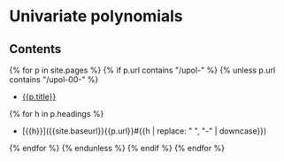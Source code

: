 ---
---

# Univariate polynomials

## Contents

{% for p in site.pages %}
{% if p.url contains "/upol-" %}
{% unless p.url contains "/upol-00-" %}

* [{{p.title}}]({{site.baseurl}}{{p.url}})

{% for h in p.headings %}

  * [{{h}}]({{site.baseurl}}{{p.url}}#{{h | replace: " ", "-" | downcase}})

{% endfor %}
{% endunless %}
{% endif %}
{% endfor %}